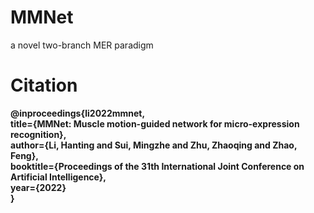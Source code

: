 # MMNet
a novel two-branch MER paradigm
# Citation
**@inproceedings{li2022mmnet,<br>
  title={MMNet: Muscle motion-guided network for micro-expression recognition},<br>
  author={Li, Hanting and Sui, Mingzhe and Zhu, Zhaoqing and Zhao, Feng},<br>
  booktitle={Proceedings of the 31th International Joint Conference on Artificial Intelligence},<br>
  year={2022}<br>
}<br>**
